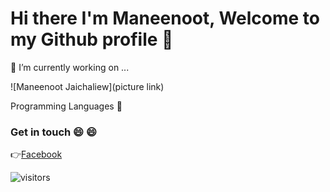 # Hi there  I'm Maneenoot, Welcome to my Github profile 👋
🔭 I’m currently working on ...

![Maneenoot Jaichaliew](picture link)

Programming Languages 🚀



### Get in touch 😄 :smile:

👉[Facebook](https://web.facebook.com/maneenoot.jaichaliew/)<br>

![visitors](https://visitor-badge.laobi.icu/badge?page_id=jwenjian.visitor-badge.issue.1)







<!--
**Maneenoot/Maneenoot** is a ✨ _special_ ✨ repository because its `README.md` (this file) appears on your GitHub profile.

Here are some ideas to get you started:

- 🔭 I’m currently working on ...
- 🌱 I’m currently learning ...
- 👯 I’m looking to collaborate on ...
- 🤔 I’m looking for help with ...
- 💬 Ask me about ...
- 📫 How to reach me: ...
- 😄 Pronouns: ...
- ⚡ Fun fact: ...


ออกแบบ Github profile ให้สวยงามน่าสนใจ ด้วย README.md
web ตกแต่ง
https://dev.to/coderjojo/github-new-feature-to-add-readme-on-your-profile-ggc
https://www.markdownguide.org/cheat-sheet/
https://gist.github.com/rxaviers/7360908
-->
